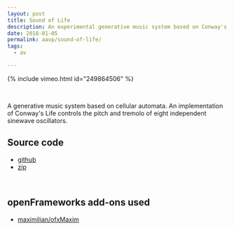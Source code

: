 ```yaml
---
layout: post
title: Sound of Life
description: An experimental generative music system based on Conway's Game of Life.
date: 2018-01-05
permalink: aavp/sound-of-life/
tags:
  - av

---
```


{% include vimeo.html id="249864506" %}

<br />

A generative music system based on cellular automata. An implementation of Conway's Life controls the pitch and tremolo of eight independent sinewave oscillators.

## Source code

- <a href="https://github.com/samludford/sound_of_life">github</a>
- <a href="https://github.com/samludford/sound_of_life">zip</a>

<br />

## openFrameworks add-ons used

- <a href="https://github.com/micknoise/Maximilian">maximilian/ofxMaxim</a>
